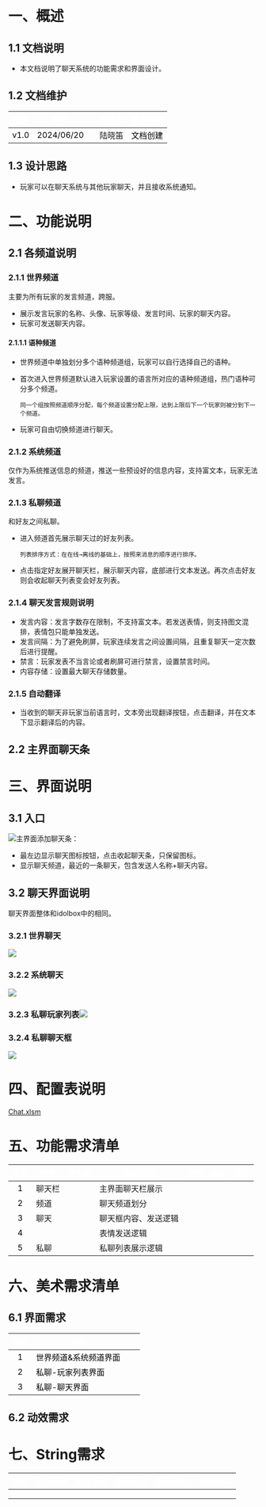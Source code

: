 # 一、概述
## 1.1 文档说明
+ 本文档说明了聊天系统的功能需求和界面设计。

## 1.2 文档维护
| <font style="color:white;">版本</font> | <font style="color:white;">时间</font> | | <font style="color:white;">负责人</font> | <font style="color:white;">修改内容</font> |
| :---: | :---: | --- | :---: | :--- |
| <font style="color:black;">v1.0</font> | <font style="color:black;">2024/06/20</font> | | 陆晓笛 | <font style="color:black;">文档创建</font> |


## 1.3 设计思路
+ 玩家可以在聊天系统与其他玩家聊天，并且接收系统通知。

# 二、功能说明
## 2.1 各频道说明
### 2.1.1 世界频道
主要为所有玩家的发言频道，跨服。

+ 展示发言玩家的名称、头像、玩家等级、发言时间、玩家的聊天内容。
+ 玩家可发送聊天内容。

#### 2.1.1.1 语种频道
+ 世界频道中单独划分多个语种频道组，玩家可以自行选择自己的语种。
+ 首次进入世界频道默认进入玩家设置的语言所对应的语种频道组，热门语种可分多个频道。

      同一个组按照频道顺序分配，每个频道设置分配上限，达到上限后下一个玩家则被分到下一个频道。

+ 玩家可自由切换频道进行聊天。

### 2.1.2 系统频道
仅作为系统推送信息的频道，推送一些预设好的信息内容，支持富文本，玩家无法发言。

### 2.1.3 私聊频道
和好友之间私聊。

+ 进入频道首先展示聊天过的好友列表。

      列表排序方式：在在线→离线的基础上，按照来消息的顺序进行排序。

+ 点击指定好友展开聊天栏，展示聊天内容，底部进行文本发送。再次点击好友则会收起聊天列表变会好友列表。

### 2.1.4 聊天发言规则说明
+ 发言内容：发言字数存在限制，不支持富文本。若发送表情，则支持图文混排，表情包只能单独发送。
+ 发言间隔：为了避免刷屏，玩家连续发言之间设置间隔，且重复聊天一定次数后进行提醒。
+ 禁言：玩家发表不当言论或者刷屏可进行禁言，设置禁言时间。
+ 内容存储：设置最大聊天存储数量。

### 2.1.5 自动翻译
+ 当收到的聊天非玩家当前语言时，文本旁出现翻译按钮，点击翻译，并在文本下显示翻译后的内容。

## 2.2 主界面聊天条
# 三、界面说明
## 3.1 入口
![](https://cdn.nlark.com/yuque/0/2024/png/43554293/1718957544334-6409421b-efdc-4451-b2a0-14b8672c9ff4.png)主界面添加聊天条：

+ 最左边显示聊天图标按钮，点击收起聊天条，只保留图标。
+ 显示聊天频道，最近的一条聊天，包含发送人名称+聊天内容。

## 3.2 聊天界面说明
聊天界面整体和idolbox中的相同。

### 3.2.1 世界聊天
![](https://cdn.nlark.com/yuque/0/2024/png/43554293/1719292330634-b452fb78-ccad-4f4f-ad6a-e06606f1f1b1.png)

### 3.2.2 系统聊天
![](https://cdn.nlark.com/yuque/0/2024/png/43554293/1718960157635-e052fc88-82da-4e5c-ad01-4bcb733ddabf.png)

### 3.2.3 私聊玩家列表![](https://cdn.nlark.com/yuque/0/2024/png/43554293/1719816638033-def4586c-4713-4664-9865-444b67b636b6.png)
### 3.2.4 私聊聊天框
![](https://cdn.nlark.com/yuque/0/2024/png/43554293/1718962231500-29f03d10-d749-4eb5-9608-4ab57d76bd3d.png)

# 四、配置表说明
[Chat.xlsm](https://snh48group.yuque.com/attachments/yuque/0/2024/xlsm/43554293/1719298500373-dc9b7a3d-aa79-4d5e-bb9f-8946c10f342b.xlsm)

# 五、功能需求清单
| **<font style="color:white;">序号</font>** | **<font style="color:white;">分类</font>** | **<font style="color:white;">优先级</font>** | **<font style="color:white;">需求描述</font>** | **<font style="color:white;">自检</font>** | **<font style="color:white;">确认</font>** | **<font style="color:white;">备注</font>** |
| :---: | --- | --- | --- | --- | :---: | :---: |
| <font style="color:black;">1</font> | 聊天栏 |  | 主界面聊天栏展示 | <font style="color:black;"></font> | <font style="color:black;"></font> | |
| <font style="color:black;">2</font> | 频道 |  | 聊天频道划分 | | | |
| <font style="color:black;">3</font> | 聊天 |  | 聊天框内容、发送逻辑 |  | | |
| <font style="color:black;">4</font> |  |  | 表情发送逻辑 | | | |
| <font style="color:black;">5</font> | 私聊 |  | 私聊列表展示逻辑 | | | |


# 六、美术需求清单
## 6.1 界面需求
| **<font style="color:white;">编号</font>** | **<font style="color:white;">界面</font>** | | |
| :---: | --- | --- | --- |
| <font style="color:black;">1</font> | <font style="color:black;">世界频道&系统频道界面</font> | | |
| <font style="color:black;">2</font> | <font style="color:black;">私聊-玩家列表界面</font> | | |
| <font style="color:black;">3</font> | <font style="color:black;">私聊-聊天界面</font> | | |


## 6.2 动效需求
# 七、String需求
| **<font style="color:white;">类别</font>** | **<font style="color:white;">目标操作</font>** | **<font style="color:white;">触发条件</font>** | **<font style="color:white;">提示形式</font>** | **<font style="color:white;">提示string</font>** | **<font style="color:white;">stringID</font>** |
| :---: | --- | --- | --- | --- | :---: |
| <font style="color:black;"></font> |  |  |  |  | |
| <font style="color:black;"></font> |  |  |  |  | |
| <font style="color:black;"></font> |  |  |  |  | |


